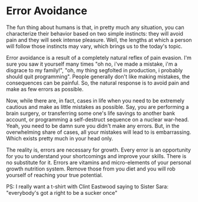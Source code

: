 # Error Avoidance

The fun thing about humans is that, in pretty much any situation, you can characterize their behavior based on two simple instincts: they will avoid pain and they will seek intense pleasure. Well, the lengths at which a person will follow those instincts may vary, which brings us to the today's topic.

Error avoidance is a result of a completely natural reflex of pain evasion. I'm sure you saw it yourself many times "oh no, i've made a mistake, i'm a disgrace to my family!", "oh, my thing segfolted in production, i probably should quit programming". People generally don't like making mistakes, the consequences can be painful. So, the natural response is to avoid pain and make as few errors as possible.

Now, while there are, in fact, cases in life when you need to be extremely cautious and make as little mistakes as possible. Say, you are performing a brain surgery, or transferring some one's life savings to another bank account, or programming a self-destruct sequence on a nuclear war-head. Yeah, you need to be damn sure you didn't make any errors. But, in the overwhelming share of cases, all your mistakes will lead to is embarrassing. Which exists pretty much in your head only.

The reality is, errors are necessary for growth. Every error is an opportunity for you to understand your shortcomings and improve your skills. There is no substitute for it. Errors are vitamins and micro-elements of your personal growth nutrition system. Remove those from you diet and you will rob yourself of reaching your true potential.

PS: I really want a t-shirt with Clint Eastwood saying to Sister Sara: "everybody's got a right to be a sucker once"